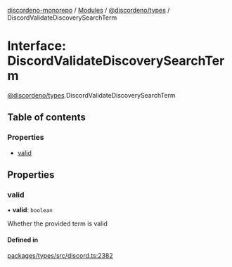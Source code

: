 [discordeno-monorepo](../README.md) / [Modules](../modules.md) / [@discordeno/types](../modules/discordeno_types.md) / DiscordValidateDiscoverySearchTerm

# Interface: DiscordValidateDiscoverySearchTerm

[@discordeno/types](../modules/discordeno_types.md).DiscordValidateDiscoverySearchTerm

## Table of contents

### Properties

- [valid](discordeno_types.DiscordValidateDiscoverySearchTerm.md#valid)

## Properties

### valid

• **valid**: `boolean`

Whether the provided term is valid

#### Defined in

[packages/types/src/discord.ts:2382](https://github.com/deepsarda/discordeno/blob/c6dc30bb/packages/types/src/discord.ts#L2382)
